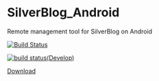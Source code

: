 # SilverBlog_Android
Remote management tool for SilverBlog on Android

[![Build Status](https://travis-ci.org/SilverBlogTeam/SilverBlog_Android.svg?branch=master)](https://travis-ci.org/SilverBlogTeam/SilverBlog_Android)

[![build status(Develop)](http://git.reallserver.cn/SilverBlog/SilverBlog_Android/badges/develop/build.svg)](http://git.reallserver.cn/SilverBlog/SilverBlog_Android/commits/develop)

[Download](https://github.com/SilverBlogTeam/SilverBlog_Android/releases)

